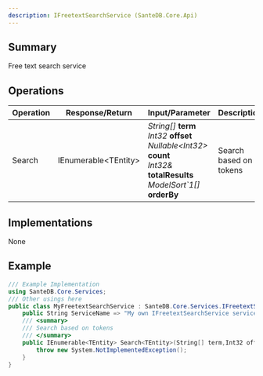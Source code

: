 ```yaml
---
description: IFreetextSearchService (SanteDB.Core.Api)
---
```


## Summary
Free text search service

## Operations

|Operation|Response/Return|Input/Parameter|Description|
|-|-|-|-|
|Search|IEnumerable&lt;TEntity>|*String[]* **term**<br/>*Int32* **offset**<br/>*Nullable&lt;Int32>* **count**<br/>*Int32&* **totalResults**<br/>*ModelSort`1[]* **orderBy**|Search based on tokens|

## Implementations

None

## Example
```csharp
/// Example Implementation
using SanteDB.Core.Services;
/// Other usings here
public class MyFreetextSearchService : SanteDB.Core.Services.IFreetextSearchService { 
	public String ServiceName => "My own IFreetextSearchService service";
	/// <summary>
	/// Search based on tokens
	/// </summary>
	public IEnumerable<TEntity> Search<TEntity>(String[] term,Int32 offset,Nullable<Int32> count,Int32& totalResults,ModelSort`1[] orderBy){
		throw new System.NotImplementedException();
	}
}
```
